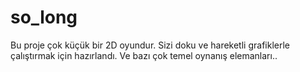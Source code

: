 # so_long
Bu proje çok küçük bir 2D oyundur. Sizi doku ve hareketli grafiklerle çalıştırmak için hazırlandı. 
Ve bazı çok temel oynanış elemanları..
